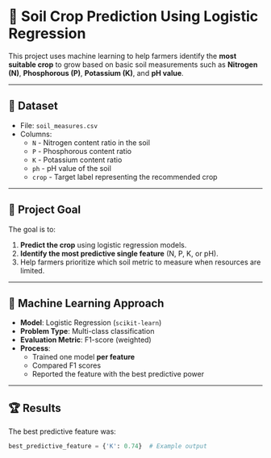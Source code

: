 # 🌾 Soil Crop Prediction Using Logistic Regression

This project uses machine learning to help farmers identify the **most suitable crop** to grow based on basic soil measurements such as **Nitrogen (N)**, **Phosphorous (P)**, **Potassium (K)**, and **pH value**.

---

## 📁 Dataset

- File: `soil_measures.csv`
- Columns:
  - `N` - Nitrogen content ratio in the soil
  - `P` - Phosphorous content ratio
  - `K` - Potassium content ratio
  - `ph` - pH value of the soil
  - `crop` - Target label representing the recommended crop

---

## 🎯 Project Goal

The goal is to:
1. **Predict the crop** using logistic regression models.
2. **Identify the most predictive single feature** (N, P, K, or pH).
3. Help farmers prioritize which soil metric to measure when resources are limited.

---

## 🧠 Machine Learning Approach

- **Model**: Logistic Regression (`scikit-learn`)
- **Problem Type**: Multi-class classification
- **Evaluation Metric**: F1-score (weighted)
- **Process**:
  - Trained one model **per feature**
  - Compared F1 scores
  - Reported the feature with the best predictive power

---

## 🏆 Results

The best predictive feature was:

```python
best_predictive_feature = {'K': 0.74}  # Example output
